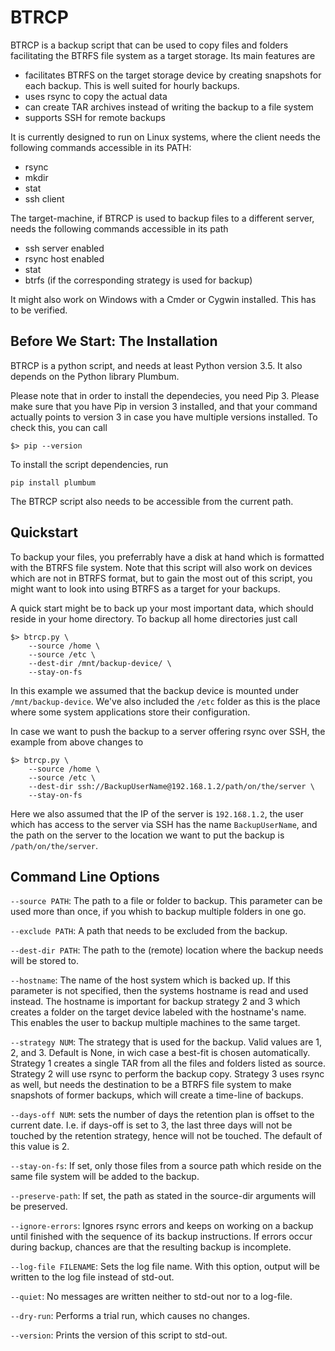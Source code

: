 
# BTRCP

BTRCP is a backup script that can be used to copy files and folders
facilitating the BTRFS file system as a target storage. Its main features are

* facilitates BTRFS on the target storage device by creating snapshots for each backup. This is well suited for hourly backups.
* uses rsync to copy the actual data
* can create TAR archives instead of writing the backup to a file system
* supports SSH for remote backups

It is currently designed to run on Linux systems, where the client needs
the following commands accessible in its PATH:

* rsync
* mkdir
* stat
* ssh client

The target-machine, if BTRCP is used to backup files to a different server,
needs the following commands accessible in its path

* ssh server enabled
* rsync host enabled
* stat
* btrfs (if the corresponding strategy is used for backup)

It might also work on Windows with a Cmder or Cygwin installed. This has
to be verified.

## Before We Start: The Installation

BTRCP is a python script, and needs at least Python version 3.5. It also
depends on the Python library Plumbum.

Please note that in order to install the dependecies, you need Pip 3. Please
make sure that you have Pip in version 3 installed, and that your command
actually points to version 3 in case you have multiple versions installed.
To check this, you can call

```
$> pip --version
```

To install the script dependencies, run

```
pip install plumbum
```

The BTRCP script also needs to be accessible from the current path.

## Quickstart

To backup your files, you preferrably have a disk at hand which is formatted
with the BTRFS file system. Note that this script will also work on devices
which are not in BTRFS format, but to gain the most out of this script, you
might want to look into using BTRFS as a target for your backups.

A quick start might be to back up your most important data, which should reside
in your home directory. To backup all home directories just call

```
$> btrcp.py \
    --source /home \
    --source /etc \
    --dest-dir /mnt/backup-device/ \
    --stay-on-fs
```

In this example we assumed that the backup device is mounted under `/mnt/backup-device`.
We've also included the `/etc` folder as this is the place where some system
applications store their configuration.

In case we want to push the backup to a server offering rsync over SSH, the
example from above changes to

```
$> btrcp.py \
    --source /home \
    --source /etc \
    --dest-dir ssh://BackupUserName@192.168.1.2/path/on/the/server \
    --stay-on-fs
```

Here we also assumed that the IP of the server is `192.168.1.2`, the user which
has access to the server via SSH has the name `BackupUserName`, and the path
on the server to the location we want to put the backup is `/path/on/the/server`.

## Command Line Options

`--source PATH`: The path to a file or folder to backup. This parameter can be used more than once, if you whish to backup multiple folders in one go.

`--exclude PATH`: A path that needs to be excluded from the backup.

`--dest-dir PATH`: The path to the (remote) location where the backup needs will be stored to.

`--hostname`: The name of the host system which is backed up. If this parameter is not specified, then the systems hostname is read and used instead. The hostname is important for backup strategy 2 and 3 which creates a folder on the target device labeled with the hostname's name. This enables the user to backup multiple machines to the same target.

`--strategy NUM`: The strategy that is used for the backup. Valid values are 1, 2, and 3. Default is None, in wich case a best-fit is chosen automatically. Strategy 1 creates a single TAR from all the files and folders listed as source. Strategy 2 will use rsync to perform the backup copy. Strategy 3 uses rsync as well, but needs the destination to be a BTRFS file system to make snapshots of former backups, which will create a time-line of backups.

`--days-off NUM`: sets the number of days the retention plan is offset to the current date. I.e. if days-off is set to 3, the last three days will not be touched by the retention strategy, hence will not be touched. The default of this value is 2.

`--stay-on-fs`: If set, only those files from a source path which reside on the same file system will be added to the backup.

`--preserve-path`: If set, the path as stated in the source-dir arguments will be preserved.

`--ignore-errors`: Ignores rsync errors and keeps on working on a backup until finished with the sequence of its backup instructions. If errors occur during backup, chances are that the resulting backup is incomplete.

`--log-file FILENAME`: Sets the log file name. With this option, output will be written to the log file instead of std-out.

`--quiet`: No messages are written neither to std-out nor to a log-file.

`--dry-run`: Performs a trial run, which causes no changes.

`--version`: Prints the version of this script to std-out.
